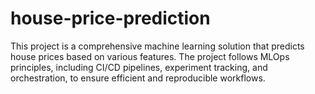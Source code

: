 # house-price-prediction
This project is a comprehensive machine learning solution that predicts house prices based on various features. The project follows MLOps principles, including CI/CD pipelines, experiment tracking, and orchestration, to ensure efficient and reproducible workflows.
